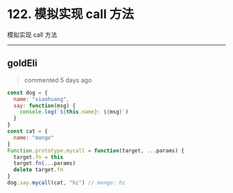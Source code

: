 
 # 122. 模拟实现 call 方法 
 模拟实现 call 方法 
 ***
## goldEli 
 > commented 5 days ago 


```javascript
const dog = {
  name: "xiaohuang",
  say: function(msg) {
    console.log(`${this.name}: ${msg}`)
  }
}
const cat = {
  name: "mongo"
}
Function.prototype.mycall = function(target, ...params) {
  target.fn = this
  target.fn(...params)
  delete target.fn
}
dog.say.mycall(cat, "hi") // mongo: hi

```